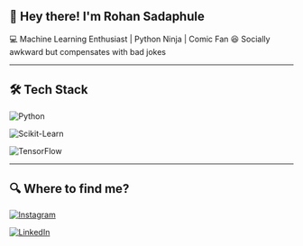 ## 🚀 Hey there! I'm Rohan Sadaphule

💻 Machine Learning Enthusiast | Python Ninja | Comic Fan
😆 Socially awkward but compensates with bad jokes

---

## 🛠️ Tech Stack

![Python](https://img.shields.io/badge/Python-3776AB?style=for-the-badge&logo=python&logoColor=white)

![Scikit-Learn](https://upload.wikimedia.org/wikipedia/commons/0/05/Scikit_learn_logo_small.svg)

![TensorFlow](https://upload.wikimedia.org/wikipedia/commons/a/a4/TensorFlowLogo.svg)

---

 ## 🔍 Where to find me?

[![Instagram](https://img.shields.io/badge/Instagram-E4405F?style=for-the-badge&logo=instagram&logoColor=white)](https://instagram.com/rohansadaphule)

[![LinkedIn](https://img.shields.io/badge/LinkedIn-0A66C2?style=for-the-badge&logo=linkedin&logoColor=white)](https://www.linkedin.com/in/rohansadaphule)

<!---
rohansadaphule/rohansadaphule is a ✨ special ✨ repository because its `README.md` (this file) appears on your GitHub profile.
You can click the Preview link to take a look at your changes.
--->
